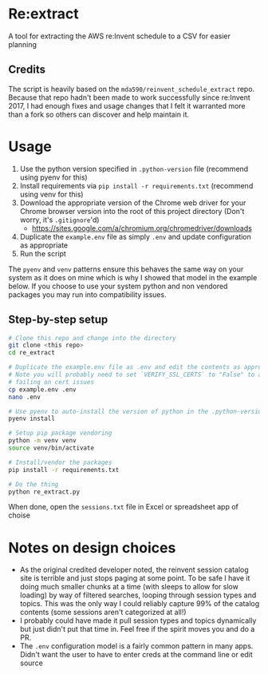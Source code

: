 # Re:extract
A tool for extracting the AWS re:Invent schedule to a CSV for easier planning

## Credits
The script is heavily based on the `mda590/reinvent_schedule_extract` repo.
Because that repo hadn't been made to work successfully since re:Invent 2017, I
had enough fixes and usage changes that I felt it warranted more than a fork so
others can discover and help maintain it.

# Usage
1. Use the python version specified in `.python-version` file (recommend using
   pyenv for this)
2. Install requirements via `pip install -r requirements.txt` (recommend using
   venv for this)
3. Download the appropriate version of the Chrome web driver for your Chrome
   browser version into the root of this project directory (Don't worry, it's
   `.gitignore`'d)
   - https://sites.google.com/a/chromium.org/chromedriver/downloads
4. Duplicate the `example.env` file as simply `.env` and update configuration as
   appropriate
5. Run the script

The `pyenv` and `venv` patterns ensure this behaves the same way on your system
as it does on mine which is why I showed that model in the example below. If you
choose to use your system python and non vendored packages you may run into
compatibility issues.

## Step-by-step setup
```bash
# Clone this repo and change into the directory
git clone <this repo>
cd re_extract

# Duplicate the example.env file as .env and edit the contents as appropriate
# Note you will probably need to set `VERIFY_SSL_CERTS` to "False" to avoid
# failing on cert issues
cp example.env .env
nano .env

# Use pyenv to auto-install the version of python in the .python-version file
pyenv install

# Setup pip package vendoring
python -m venv venv
source venv/bin/activate

# Install/vendor the packages
pip install -r requirements.txt

# Do the thing
python re_extract.py
```

When done, open the `sessions.txt` file in Excel or spreadsheet app of choise

# Notes on design choices
- As the original credited developer noted, the reinvent session catalog site is
  terrible and just stops paging at some point. To be safe I have it doing much
  smaller chunks at a time (with sleeps to allow for slow loading) by way of
  filtered searches, looping through session types and topics. This was the only
  way I could reliably capture 99% of the catalog contents (some sessions aren't
  categorized at all!)
- I probably could have made it pull session types and topics dynamically but
  just didn't put that time in. Feel free if the spirit moves you and do a PR.
- The `.env` configuration model is a fairly common pattern in many apps.
  Didn't want the user to have to enter creds at the command line or edit source
